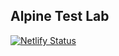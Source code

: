 ## Alpine Test Lab

[![Netlify Status](https://api.netlify.com/api/v1/badges/d3f62ab3-9eed-487d-b95a-8a75b60285a5/deploy-status)](https://app.netlify.com/sites/alpine-testlab/deploys)
